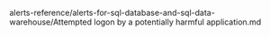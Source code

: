 alerts-reference/alerts-for-sql-database-and-sql-data-warehouse/Attempted logon by a potentially harmful application.md